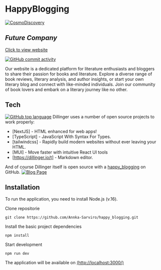 # HappyBlogging
[![CosmoDiscovery](https://imageup.ru/img182/4506039/ogp.png)](https://imageup.ru/img182/4506039/ogp.png.html)

## _Future Company_
[Click to view website](https://happy-blogging.vercel.app/)

[![GitHub commit activity](https://img.shields.io/github/commit-activity/w/Annka-Sarviro/happy_blogging)](https://img.shields.io/github/commit-activity/w/Annka-Sarviro/happy_blogging)

Our website is a dedicated platform for literature enthusiasts and bloggers to share their passion for books and literature. Explore a diverse range of book reviews, literary analysis, and author insights, or start your own literary blog and connect with like-minded individuals. Join our community of book lovers and embark on a literary journey like no other.

## Tech
[![GitHub top language](https://img.shields.io/github/languages/top/Annka-Sarviro/happy_blogging)](https://img.shields.io/github/languages/top/Annka-Sarviro/happy_blogging)
Dillinger uses a number of open source projects to work properly:

- [NextJS] - HTML enhanced for web apps!
- [TypeScript] - JavaScript With Syntax For Types.
- [tailwindcss] - Rapidly build modern websites without ever leaving your HTML.
- [MUI] - Move faster with intuitive React UI tools
- [https://dillinger.io/t] - Markdown editor.


And of course Dillinger itself is open source with a [happy_blogging](https://github.com/Annka-Sarviro/happy_blogging) on GitHub.
[![Blog Page](https://imageup.ru/img222/4506042/snimok.jpg)](https://imageup.ru/img222/4506042/snimok.jpg.html)

## Installation

To run the application, you need to install Node.js (v.16).

Clone repositorie
```code
git clone https://github.com/Annka-Sarviro/happy_blogging.git
```
Install the basic project dependencies 
```code
npm install
```
Start development 
```code
npm run dev
```
The application will be available on [(http://localhost:3000/)](http://localhost:3000/)


